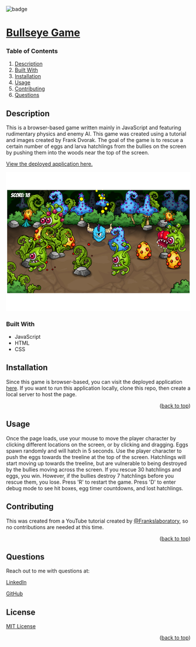 
<div id="top"></div>

![badge](https://img.shields.io/badge/license-MIT-brightgreen)

# [Bullseye Game](https://github.com/apatheticjedi/bullseye-game)

### Table of Contents

1. [Description](#description)
2. [Built With](#built-with)
3. [Installation](#installation)
4. [Usage](#usage)
5. [Contributing](#contributing)
7. [Questions](#questions)

## Description

This is a browser-based game written mainly in JavaScript and featuring rudimentary physics and enemy AI. This game was created using a tutorial and images created by Frank Dvorak. The goal of the game is to rescue a certain number of eggs and larva hatchlings from the bullies on the screen by pushing them into the woods near the top of the screen.

[View the deployed application here.](https://apatheticjedi.github.io/bullseye-game/)

![Bullseye Screen Shot](/assets/images/screencapture-127-0-0-1-5500-index-html-2023-04-07-14_12_16.png)

### Built With


* JavaScript
* HTML
* CSS 

## Installation

Since this game is browser-based, you can visit the deployed application [here](https://apatheticjedi.github.io/bullseye-game/). If you want to run this application locally, clone this repo, then create a local server to host the page.

<p align="right">(<a href="#top">back to top</a>)</p>

## Usage

Once the page loads, use your mouse to move the player character by clicking different locations on the screen, or by clicking and dragging. Eggs spawn randomly and will hatch in 5 seconds. Use the player character to push the eggs towards the treeline at the top of the screen. Hatchlings will start moving up towards the treeline, but are vulnerable to being destroyed by the bullies moving across the screen. If you rescue 30 hatchlings and eggs, you win. However, if the bullies destroy 7 hatchlings before you rescue them, you lose. Press 'R' to restart the game. Press 'D' to enter debug mode to see hit boxes, egg timer countdowns, and lost hatchlings.

## Contributing

This was created from a YouTube tutorial created by [@Frankslaboratory](https://www.youtube.com/channel/UCEqc149iR-ALYkGM6TG-7vQ), so no contributions are needed at this time.

<p align="right">(<a href="#top">back to top</a>)</p>



## Questions

Reach out to me with questions at:

[LinkedIn](https://www.linkedin.com/in/davidlundt/)

[GitHub](https://github.com/apatheticjedi)


## License

[MIT License](https://spdx.org/licenses/MIT.html)


<p align="right">(<a href="#top">back to top</a>)</p>

